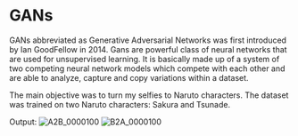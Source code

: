 # GANs

GANs abbreviated as Generative Adversarial Networks was first introduced by Ian GoodFellow in 2014. Gans are powerful class of neural networks that are used for unsupervised learning. It is basically made up of a system of two competing neural network models which compete with each other and are able to analyze, capture and copy variations within a dataset.

The main objective was to turn my selfies to Naruto characters.
The dataset was trained on two Naruto characters: Sakura and Tsunade.

Output:
![A2B_0000100](https://user-images.githubusercontent.com/67053046/197969429-759fbe34-606b-44d5-9630-43b6d9727225.png)
![B2A_0000100](https://user-images.githubusercontent.com/67053046/197969445-c9553db2-5c6f-4f10-ac70-76692e56870c.png)
